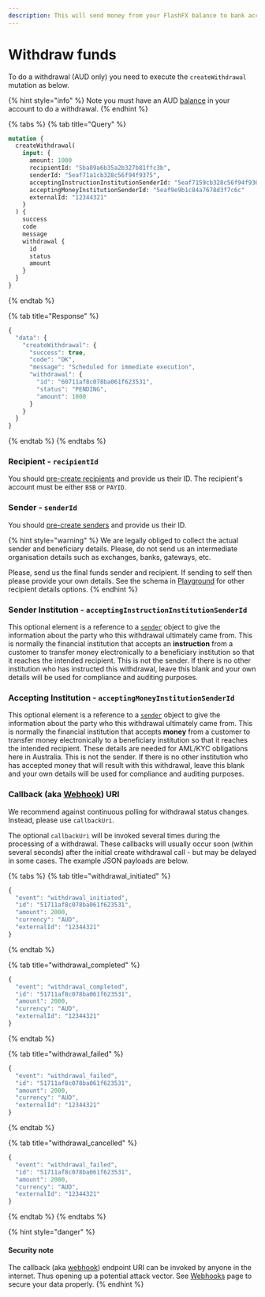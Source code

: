 ```yaml
---
description: This will send money from your FlashFX balance to bank account(s)
---
```


# Withdraw funds



To do a withdrawal \(AUD only\) you need to execute the `createWithdrawal` mutation as below. 

{% hint style="info" %}
Note you must have an AUD [balance](../balance.md) in your account to do a withdrawal.
{% endhint %}

{% tabs %}
{% tab title="Query" %}
```graphql
mutation {
  createWithdrawal(
    input: {
      amount: 1000
      recipientId: "5ba89a6b35a2b327b81ffc3b",
      senderId: "5eaf71a1cb328c56f94f9375",
      acceptingInstructionInstitutionSenderId: "5eaf7159cb328c56f94f936d",
      acceptingMoneyInstitutionSenderId: "5eaf9e9b1c84a7678d3f7c6c"
      externalId: "12344321"
    }
  ) {
    success
    code
    message
    withdrawal {
      id
      status
      amount
    }
  }
}
```
{% endtab %}

{% tab title="Response" %}
```javascript
{
  "data": {
    "createWithdrawal": {
      "success": true,
      "code": "OK",
      "message": "Scheduled for immediate execution",
      "withdrawal": {
        "id": "60711af8c078ba061f623531",
        "status": "PENDING",
        "amount": 1000
      }
    }
  }
}
```
{% endtab %}
{% endtabs %}

### Recipient - `recipientId`

You should [pre-create recipients](../recipients/#create-a-recipient) and provide us their ID. The recipient's account must be either `BSB` or `PAYID`.

### Sender - `senderId`

You should [pre-create senders](../senders.md#create-a-sender) and provide us their ID.

{% hint style="warning" %}
We are legally obliged to collect the actual sender and beneficiary details. Please, do not send us an intermediate organisation details such as exchanges, banks, gateways, etc.

Please, send us the final funds sender and recipient. If sending to self then please provide your own details. See the schema in [Playground](https://api.flash-fx.com/) for other recipient details options.
{% endhint %}

### Sender Institution - `acceptingInstructionInstitutionSenderId`

This optional element is a reference to a [`sender`](../senders.md) object to give the information about the party who this withdrawal ultimately came from. This is normally the financial institution that accepts an **instruction** from a customer to transfer money electronically to a beneficiary institution so that it reaches the intended recipient. This is not the sender. If there is no other institution who has instructed this withdrawal, leave this blank and your own details will be used for compliance and auditing purposes.

### Accepting Institution - `acceptingMoneyInstitutionSenderId`

This optional element is a reference to a [`sender`](../senders.md) object to give the information about the party who this withdrawal ultimately came from. This is normally the financial institution that accepts **money** from a customer to transfer money electronically to a beneficiary institution so that it reaches the intended recipient. These details are needed for AML/KYC obligations here in Australia. This is not the sender. If there is no other institution who has accepted money that will result with this withdrawal, leave this blank and your own details will be used for compliance and auditing purposes.

### Callback \(aka [Webhook](../webhooks/adhoc-webhooks.md)\) URI

We recommend against continuous polling for withdrawal status changes. Instead, please use `callbackUri`.

The optional `callbackUri` will be invoked several times during the processing of a withdrawal. These callbacks will usually occur soon \(within several seconds\) after the initial create withdrawal call - but may be delayed in some cases. The example JSON payloads are below.

{% tabs %}
{% tab title="withdrawal\_initiated" %}
```javascript
{
  "event": "withdrawal_initiated",
  "id": "51711af8c078ba061f623531",
  "amount": 2000,
  "currency": "AUD",
  "externalId": "12344321"
}
```
{% endtab %}

{% tab title="withdrawal\_completed" %}
```javascript
{
  "event": "withdrawal_completed",
  "id": "51711af8c078ba061f623531",
  "amount": 2000,
  "currency": "AUD",
  "externalId": "12344321"
}
```
{% endtab %}

{% tab title="withdrawal\_failed" %}
```javascript
{
  "event": "withdrawal_failed",
  "id": "51711af8c078ba061f623531",
  "amount": 2000,
  "currency": "AUD",
  "externalId": "12344321"
}
```
{% endtab %}

{% tab title="withdrawal\_cancelled" %}
```javascript
{
  "event": "withdrawal_failed",
  "id": "51711af8c078ba061f623531",
  "amount": 2000,
  "currency": "AUD",
  "externalId": "12344321"
}
```
{% endtab %}
{% endtabs %}

{% hint style="danger" %}
#### Security note

The callback \(aka [webhook](../webhooks/adhoc-webhooks.md)\) endpoint URI can be invoked by anyone in the internet. Thus opening up a potential attack vector. See [Webhooks](../webhooks/adhoc-webhooks.md) page to secure your data properly.
{% endhint %}

